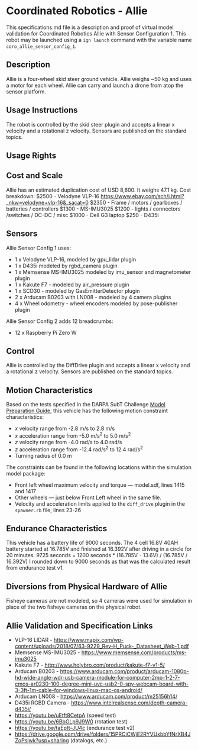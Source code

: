 <!--- This is a Markdown description of a robot model submitted for inclusion in the
DARPA Subterranean Challenge Technology Repository -->
# Coordinated Robotics - Allie
This specifications.md file is a description and proof of virtual model validation for
Coordinated Robotics Allie with Sensor Configuration 1. This robot may be launched using
a `ign launch` command with the variable name `coro_allie_sensor_config_1`.

## Description
Allie is a four-wheel skid steer ground vehicle. Allie weighs ~50 kg and uses a motor
for each wheel.  Allie can carry and launch a drone from atop the sensor platform.

## Usage Instructions
The robot is controlled by the skid steer plugin and accepts a linear x velocity and a rotational z velocity.
Sensors are published on the standard topics.

## Usage Rights


## Cost and Scale
Allie has an estimated duplication cost of USD 8,600. It weighs 47.1 kg.
Cost breakdown:
$2500 - Velodyne VLP-16 https://www.ebay.com/sch/i.html?_nkw=velodyne+vlp-16&_sacat=0
$2350 - Frame / motors / gearboxes / batteries / controllers
$1300 - MS-IMU3025
$1200 - lights / connectors /switches / DC-DC / misc
$1000 - Dell G3 laptop
$250  - D435i

## Sensors
Allie Sensor Config 1 uses:
* 1 x Velodyne VLP-16, modeled by gpu_lidar plugin
* 1 x D435i modeled by rgbd_camera plugin
* 1 x Memsense MS-IMU3025 modeled by imu_sensor and magnetometer plugin
* 1 x Kakute F7 - modeled by air_pressure plugin
* 1 x SCD30 - modeled by GasEmitterDetector plugin
* 2 x Arducam B0203 with LN008 - modeled by 4 camera plugins
* 4 x Wheel odometry - wheel encoders modeled by pose-publisher plugin

Allie Sensor Config 2 adds 12 breadcrumbs:
* 12 x Raspberry Pi Zero W

## Control
Allie is controlled by the DiffDrive plugin and accepts a linear x velocity and a rotational z velocity.
Sensors are published on the standard topics.


## Motion Characteristics
Based on the tests specified in the DARPA SubT Challenge [Model Preparation
Guide](https://subtchallenge.com/resources/Simulation_Model_Preparation_Guide.pdf), this vehicle has the following motion
constraint characteristics:

* _x_ velocity range from -2.8 m/s to 2.8 m/s
* _x_ acceleration range from -5.0 m/s<sup>2</sup> to 5.0 m/s<sup>2</sup>
* _z_ velocity range from -4.0 rad/s to 4.0 rad/s
* _z_ acceleration range from -12.4 rad/s<sup>2</sup> to 12.4 rad/s<sup>2</sup>
* Turning radius of 0.0 m

The constraints can be found in the following locations within the simulation model package:

* Front left wheel maximum velocity and torque &mdash; model.sdf, lines 1415 and 1417
* Other wheels &mdash; just below Front Left wheel in the same file.
* Velocity and acceleration limits applied to the `diff_drive` plugin in the `spawner.rb` file, lines 23-26

## Endurance Characteristics
This vehicle has a battery life of 9000 seconds.  The 4 cell 16.8V 40AH battery started at 16.785V and finished at 16.392V after driving in a circle for 20 minutes.
9725 seconds = 1200 seconds * (16.785V - 13.6V) / (16.785V / 16.392V)
I rounded down to 9000 seconds as that was the calculated result from endurance test v1.

## Diversions from Physical Hardware of Allie
Fisheye cameras are not modeled, so 4 cameras were used for simulation in place of the two fisheye cameras on the physical robot.

## Allie Validation and Specification Links

* VLP-16 LIDAR -  https://www.mapix.com/wp-content/uploads/2018/07/63-9229_Rev-H_Puck-_Datasheet_Web-1.pdf
* Memsense MS-IMU3025 - https://www.memsense.com/products/ms-imu3025
* Kakute F7 - http://www.holybro.com/product/kakute-f7-v1-5/
* Arducam B0203 - https://www.arducam.com/product/arducam-1080p-hd-wide-angle-wdr-usb-camera-module-for-computer-2mp-1-2-7-cmos-ar0230-100-degree-mini-uvc-usb2-0-spy-webcam-board-with-3-3ft-1m-cable-for-windows-linux-mac-os-android/
* Arducam LN008 - https://www.arducam.com/product/m25156h14/
* D435i RGBD Camera - https://www.intelrealsense.com/depth-camera-d435i/
* https://youtu.be/uEtft8CetpA (speed test)
* https://youtu.be/6BbGLp9J9W0 (rotation test)
* https://youtu.be/taEptt-JU4c (endurance test v2)
* https://drive.google.com/drive/folders/15PRCiCWjE2RYVUxbbYfNrXB4JZoPsjwk?usp=sharing (datalogs, etc.)
